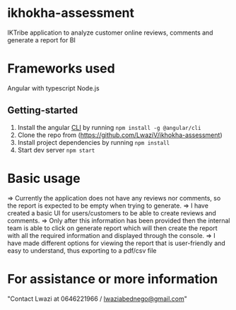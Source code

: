 # ikhokha-assessment
IKTribe application to analyze customer online reviews, comments and generate a report for BI

# Frameworks used
Angular with typescript
Node.js
## Getting-started

1. Install the angular [CLI](https://cli.angular.io) by running `npm install -g @angular/cli`
2. Clone the repo from (https://github.com/LwaziV/ikhokha-assessment) 
3. Install project dependencies by running `npm install`
4. Start dev server `npm start`

# Basic usage
=> Currently the application does not have any reviews nor comments, so the report is expected to be empty when trying to generate.
=> I have created a basic UI for users/customers to be able to create reviews and comments.
=> Only after this information has been provided then the internal team is able to click on generate report which will then create the report with all the required information and displayed through the console.
=> I have made different options for viewing the report that is user-friendly and easy to understand, thus exporting to a pdf/csv file


# For assistance or more information
"Contact Lwazi at 0646221966 / lwaziabednego@gmail.com"

